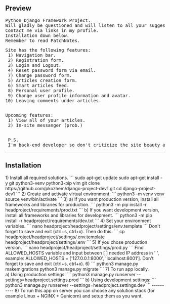 <h2>Preview</h2>

<pre>
Python Django Framework Project.
Will gladly be questioned and will listen to all your suggestions.
Contact me via links in my profile.
Installation down below.
Remember to read PatchNotes.
</pre>

<pre>
Site has the following features:
 1) Navigation bar.
 2) Registration form.
 3) Login and Logout.
 4) Reset password form via email.
 7) Change password form.
 5) Articles creation form.
 6) Smart articles feed.
 8) Personal user profile.
 9) Change user profile information and avatar.
10) Leaving comments under articles.
 </pre>
 
 <pre>
Upcoming features:
 1) View all of your articles.
 2) In-site messanger (prob.)
 </pre>
 
 <pre>
 P.S. 
 I'm back-end developer so don't criticize the site beauty and front-end part. Thanks.
</pre>
------------
<h2>Installation</h2>
1) Install all required solutions.
   ```
    sudo apt-get update
    sudo apt-get install -y git python3-venv python3-pip vim
    git clone https://github.com/pkozhem/django-project-dev1.git
    cd django-project-dev1
   ```
2) Create and activate virtual environment.
   ```
    python3 -m venv venv
    source venv/bin/activate
   ```
3) a) If you want production version, install all frameworks and libraries for production.
   ```
    python3 -m pip install -r headproject/requirements/prod.txt
   ```
   b) If you want development version, install all frameworks and libraries for development.
   ```
    python3 -m pip install -r headproject/requirements/dev.txt
   ```
4) Set your environment variables.
   ```
    nano headproject/headproject/settings/env.template
   ```
   Don't forget to save and exit (ctrl+s, ctrl+x). Then do this.
   ```
    cp headproject/headproject/settings/.env.template headproject/headproject/settings/.env 
   ```
5) If you chose production version.
   ```
    nano headproject/headproject/settings/prod.py
   ```
   Find ALLOWED_HOSTS variable and input between [ ] needed IP address in ' ', example: ALLOWED_HOSTS = ['127.0.0.1:8000', 'localhost:8001'].
   Don't forget to save and exit (ctrl+s, ctrl+x).
6) ```
    python3 manage.py makemigrations
    python3 manage.py migrate
   ```
7) To run app locally.<br>
   a) Using production settings:
      ```
       python3 manage.py runserver --settings=headproject.settings.prod
      ```
   b) Using development settings:
      ```
       python3 manage.py runserver --settings=headproject.settings.dev
      ```
   ----------
8) To run this app on server you can choose any solution stack (for example Linux + NGINX + Gunicorn) 
   and setup them as you want.